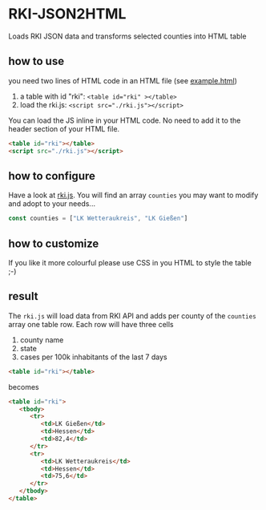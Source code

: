 # RKI-JSON2HTML

Loads RKI JSON data and transforms selected counties into HTML table

## how to use

you need two lines of HTML code in an HTML file (see [example.html](./src/example.html))

1. a table with id "rki": `<table id="rki" ></table>`
2. load the rki.js: `<script src="./rki.js"></script>`

You can load the JS inline in your HTML code. No need to add it to the header section of your HTML file.

```html
<table id="rki"></table>
<script src="./rki.js"></script>
```

## how to configure

Have a look at [rki.js](./src/rki.js). You will find an array `counties` you may want to modify and adopt to your needs...

```javascript
const counties = ["LK Wetteraukreis", "LK Gießen"]
```

## how to customize

If you like it more colourful please use CSS in you HTML to style the table ;-)


## result

The `rki.js` will load data from RKI API and adds per county of the `counties` array one table row. Each row will have three cells
1. county name
2. state
3. cases per 100k inhabitants of the last 7 days

```html
<table id="rki"></table>
```
becomes
```html
<table id="rki">
   <tbody>
      <tr>
         <td>LK Gießen</td>
         <td>Hessen</td>
         <td>82,4</td>
      </tr>
      <tr>
         <td>LK Wetteraukreis</td>
         <td>Hessen</td>
         <td>75,6</td>
      </tr>
   </tbody>
</table>
```
